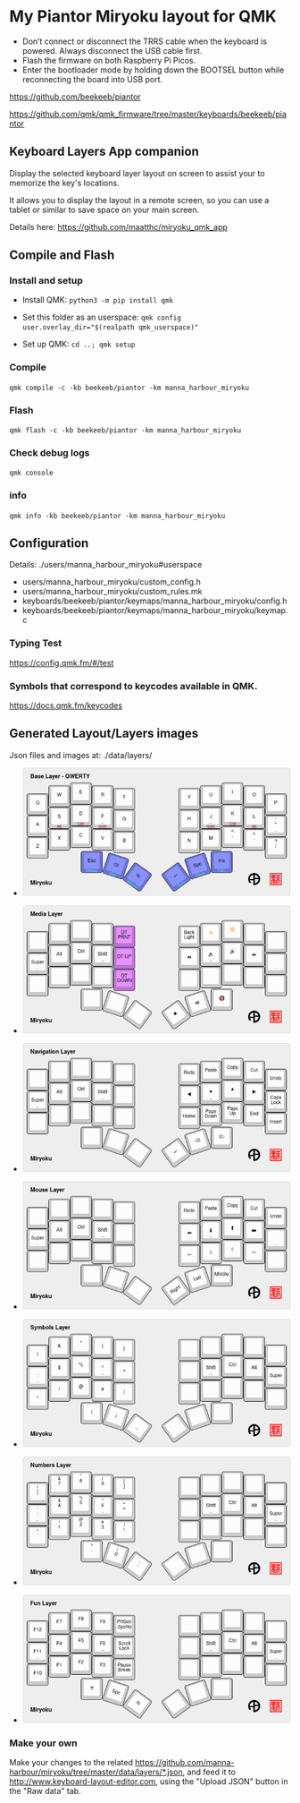 #   My Piantor Miryoku layout for QMK

- Don’t connect or disconnect the TRRS cable when the keyboard is powered. Always disconnect the USB cable first.
- Flash the firmware on both Raspberry Pi Picos.
- Enter the bootloader mode by holding down the BOOTSEL button while reconnecting the board into USB port.

https://github.com/beekeeb/piantor

https://github.com/qmk/qmk_firmware/tree/master/keyboards/beekeeb/piantor

## Keyboard Layers App companion

Display the selected keyboard layer layout on screen to assist your to memorize the key's locations.

It allows you to display the layout in a remote screen, so you can use a tablet or similar to save space on your main screen.

Details here: https://github.com/maatthc/miryoku_qmk_app

## Compile and Flash

### Install and setup
- Install QMK:
`python3 -m pip install qmk`

- Set this folder as an userspace:
`qmk config user.overlay_dir="$(realpath qmk_userspace)"`

- Set up QMK:
`cd ..; qmk setup`


### Compile
`qmk compile -c -kb beekeeb/piantor -km manna_harbour_miryoku`

### Flash
`qmk flash -c -kb beekeeb/piantor -km manna_harbour_miryoku`

### Check debug logs
`qmk console`

### info

`qmk info -kb beekeeb/piantor -km manna_harbour_miryoku`

## Configuration

Details: ./users/manna_harbour_miryoku#userspace

- users/manna_harbour_miryoku/custom_config.h
- users/manna_harbour_miryoku/custom_rules.mk
- keyboards/beekeeb/piantor/keymaps/manna_harbour_miryoku/config.h
- keyboards/beekeeb/piantor/keymaps/manna_harbour_miryoku/keymap.c

### Typing Test

https://config.qmk.fm/#/test

### Symbols that correspond to keycodes available in QMK.
https://docs.qmk.fm/keycodes

## Generated Layout/Layers images

Json files and images at: ./data/layers/

- ![Base](./data/layers/miryoku-kle-base.png)

- ![Media](./data/layers/miryoku-kle-media.png)

- ![Nav](./data/layers/miryoku-kle-nav.png)

- ![Mouse](./data/layers/miryoku-kle-mouse.png)

- ![Symbols](./data/layers/miryoku-kle-sym.png)

- ![Numbers](./data/layers/miryoku-kle-num.png)

- ![Fun](./data/layers/miryoku-kle-fun.png)


### Make your own

Make your changes to the related https://github.com/manna-harbour/miryoku/tree/master/data/layers/*.json, and feed it to http://www.keyboard-layout-editor.com, using the "Upload JSON" button in the "Raw data" tab. 
